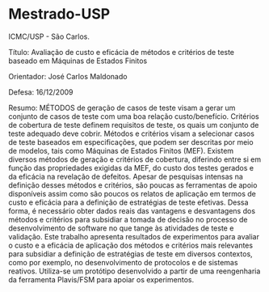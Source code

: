 # Mestrado-USP

ICMC/USP - São Carlos.

Título: Avaliação de custo e eficácia de métodos e critérios de teste baseado em Máquinas de Estados Finitos

Orientador: José Carlos Maldonado

Defesa: 16/12/2009

Resumo: MÉTODOS de geração de casos de teste visam a gerar um conjunto de casos de teste com uma boa relação custo/benefício. Critérios de cobertura de teste definem requisitos de teste, os quais um conjunto de teste adequado deve cobrir. Métodos e critérios visam a selecionar casos de teste baseados em especificações, que podem ser descritas por meio de modelos, tais como Máquinas de Estados Finitos (MEF). Existem diversos métodos de geração e critérios de cobertura, diferindo entre si em função das propriedades exigidas da MEF, do custo dos testes gerados e da eficácia na revelação de defeitos. Apesar de pesquisas intensas na definição desses métodos e critérios, são poucas as ferramentas de apoio disponíveis assim como são poucos os relatos de aplicação em termos de custo e eficácia para a definição de estratégias de teste efetivas. Dessa forma, é necessário obter dados reais das vantagens e desvantagens dos métodos e critérios para subsidiar a tomada de decisão no processo de desenvolvimento de software no que tange às atividades de teste e validação. Este trabalho apresenta resultados de experimentos para avaliar o custo e a eficácia de aplicação dos métodos e critérios mais relevantes para subsidiar a definição de estratégias de teste em diversos contextos, como por exemplo, no desenvolvimento de protocolos e de sistemas reativos. Utiliza-se um protótipo desenvolvido a partir de uma reengenharia da ferramenta Plavis/FSM para apoiar os experimentos.
